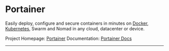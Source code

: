 # Portainer
Easily deploy, configure and secure containers in minutes on [Docker](docker.md), [Kubernetes](kubernetes.md), Swarm and Nomad in any cloud, datacenter or device.

Project Homepage: [Portainer](https://www.portainer.io)
Documentation: [Portainer Docs](http://documentation.portainer.io)

---
